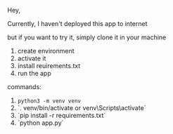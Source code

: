 Hey, 

Currently, I haven't deployed this app to internet

but if you want to try it, simply clone it in your machine

<ol>
  <li>create environment</li>
  <li>activate it</li>
  <li>install reuirements.txt</li>
  <li>run the app</li>
</ol>

commands:

<ol>
  <li><code>python3 -m venv venv</code></li>
  <li>`. venv/bin/activate or venv\Scripts\activate` </li>
  <li>`pip install -r requirements.txt`</li>
  <li>`python app.py`</li>
</ol>
